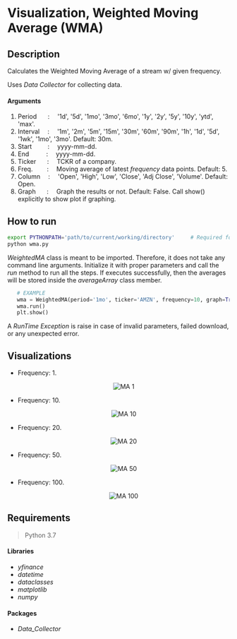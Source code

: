 # Visualization, Weighted Moving Average (WMA)

## Description
Calculates the Weighted Moving Average of a stream w/ given frequency.

Uses *Data Collector* for collecting data.

#### Arguments
1. Period       &emsp;&ensp;:&emsp;         '1d', '5d', '1mo', '3mo', '6mo', '1y', '2y', '5y', '10y', 'ytd', 'max'. 
2. Interval     &emsp;:&emsp;               '1m', '2m', '5m', '15m', '30m', '60m', '90m', '1h', '1d', '5d', '1wk', '1mo', '3mo'. Default: 30m.
3. Start        &emsp;&emsp;&nbsp;:&emsp;   yyyy-mm-dd.
4. End          &emsp;&emsp;&ensp;:&emsp;   yyyy-mm-dd.
5. Ticker       &emsp;&ensp;:&emsp;         TCKR of a company.
6. Freq.        &emsp;&emsp;:&emsp;         Moving average of latest *frequency* data points. Default: 5.
7. Column       &emsp;:&emsp;               'Open', 'High', 'Low', 'Close', 'Adj Close', 'Volume'. Default: Open.
8. Graph        &ensp;&emsp;:&emsp;         Graph the results or not. Default: False. Call show() explicitly to show plot if graphing.

## How to run
```bash
export PYTHONPATH='path/to/current/working/directory'     # Required for module imports
python wma.py
```
*WeightedMA* class is meant to be imported. Therefore, it does not take any command line arguments. Initialize it with proper parameters and call the *run* method to run all the steps. If executes successfully, then the averages will be stored inside the *averageArray* class member.  

```python
   # EXAMPLE
   wma = WeightedMA(period='1mo', ticker='AMZN', frequency=10, graph=True)
   wma.run()
   plt.show()
```

A *RunTime Exception* is raise in case of invalid parameters, failed download, or any unexpected error.

## Visualizations
* Frequency: 1.  
    <p align='center'>
      <img alt='MA 1' src='https://github.com/NP1Traders/Indicators/blob/main/WeightedMovingAverageWMA/Visualization/Images/Frequency%201.png' />
    </p>
  
* Frequency: 10.  
    <p align='center'>
      <img alt='MA 10' src='https://github.com/NP1Traders/Indicators/blob/main/WeightedMovingAverageWMA/Visualization/Images/Frequency%2010.png' />
    </p> 

* Frequency: 20.  
    <p align='center'>
      <img alt='MA 20' src='https://github.com/NP1Traders/Indicators/blob/main/WeightedMovingAverageWMA/Visualization/Images/Frequency%2020.png' />
    </p> 

* Frequency: 50.  
    <p align='center'>
      <img alt='MA 50' src='https://github.com/NP1Traders/Indicators/blob/main/WeightedMovingAverageWMA/Visualization/Images/Frequency%2050.png' />
    </p> 

* Frequency: 100.  
    <p align='center'>
      <img alt='MA 100' src='https://github.com/NP1Traders/Indicators/blob/main/WeightedMovingAverageWMA/Visualization/Images/Frequency%20100.png' />
    </p>


## Requirements

>Python 3.7

#### Libraries  
* *yfinance*
* *datetime*
* *dataclasses*
* *matplotlib*
* *numpy*

#### Packages
* *Data_Collector*
